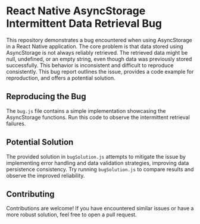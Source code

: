 # React Native AsyncStorage Intermittent Data Retrieval Bug

This repository demonstrates a bug encountered when using AsyncStorage in a React Native application. The core problem is that data stored using AsyncStorage is not always reliably retrieved. The retrieved data might be null, undefined, or an empty string, even though data was previously stored successfully. This behavior is inconsistent and difficult to reproduce consistently.  This bug report outlines the issue, provides a code example for reproduction, and offers a potential solution.

## Reproducing the Bug

The `bug.js` file contains a simple implementation showcasing the AsyncStorage functions.  Run this code to observe the intermittent retrieval failures.

## Potential Solution

The provided solution in `bugSolution.js` attempts to mitigate the issue by implementing error handling and data validation strategies, improving data persistence consistency.  Try running `bugSolution.js` to compare results and observe the improved reliability.

## Contributing

Contributions are welcome! If you have encountered similar issues or have a more robust solution, feel free to open a pull request.